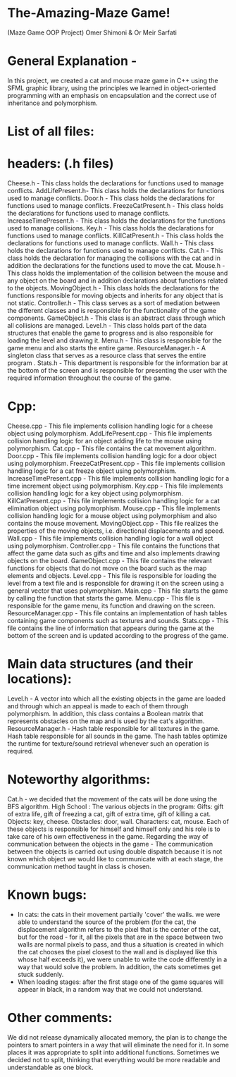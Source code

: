 # The-Amazing-Maze Game!
(Maze Game OOP Project)
Omer Shimoni & Or Meir Sarfati

# General Explanation -
In this project, we created a cat and mouse maze game in C++ using the SFML graphic library, using the principles we learned in object-oriented programming with an emphasis on encapsulation and the correct use of inheritance and polymorphism.

# List of all files:

# headers: (.h files)
Cheese.h - This class holds the declarations for functions used to manage conflicts. 
AddLifePresent.h- This class holds the declarations for functions used to manage conflicts.
Door.h - This class holds the declarations for functions used to manage conflicts.
FreezeCatPresent.h - This class holds the declarations for functions used to manage conflicts. 
IncreaseTimePresent.h - This class holds the declarations for the functions used to manage collisions.
Key.h - This class holds the declarations for functions used to manage conflicts. 
KillCatPresent.h - This class holds the declarations for functions used to manage conflicts. 
Wall.h - This class holds the declarations for functions used to manage conflicts. 
Cat.h - This class holds the declaration for managing the collisions with the cat and in addition the declarations for the functions used to move the cat.
Mouse.h - This class holds the implementation of the collision between the mouse and any object on the board and in addition declarations about functions related to the objects.
MovingObject.h - This class holds the declarations for the functions responsible for moving objects and inherits for any object that is not static.
Controller.h - This class serves as a sort of mediation between the different classes and is responsible for the functionality of the game components.
GameObject.h - This class is an abstract class through which all collisions are managed. 
Level.h - This class holds part of the data structures that enable the game to progress and is also responsible for loading the level and drawing it. 
Menu.h - This class is responsible for the game menu and also starts the entire game.
ResourceManager.h - A singleton class that serves as a resource class that serves the entire program .
Stats.h - This department is responsible for the information bar at the bottom of the screen and is responsible for presenting the user with the required information throughout the course of the game. 

# Cpp:
Cheese.cpp - This file implements collision handling logic for a cheese object using polymorphism. 
AddLifePresent.cpp - This file implements collision handling logic for an object adding life to the mouse using polymorphism. 
Cat.cpp - This file contains the cat movement algorithm.
Door.cpp - This file implements collision handling logic for a door object using polymorphism. 
FreezeCatPresent.cpp - This file implements collision handling logic for a cat freeze object using polymorphism. 
IncreaseTimePresent.cpp - This file implements collision handling logic for a time increment object using polymorphism. 
Key.cpp - This file implements collision handling logic for a key object using polymorphism. 
KillCatPresent.cpp - This file implements collision handling logic for a cat elimination object using polymorphism. 
Mouse.cpp - This file implements collision handling logic for a mouse object using polymorphism and also contains the mouse movement.
MovingObject.cpp - This file realizes the properties of the moving objects, i.e. directional displacements and speed.
Wall.cpp - This file implements collision handling logic for a wall object using polymorphism. 
Controller.cpp - This file contains the functions that affect the game data such as gifts and time and also implements drawing objects on the board.
GameObject.cpp - This file contains the relevant functions for objects that do not move on the board such as the map elements and objects. 
Level.cpp - This file is responsible for loading the level from a text file and is responsible for drawing it on the screen using a general vector that uses polymorphism.
Main.cpp - This file starts the game by calling the function that starts the game.
Menu.cpp - This file is responsible for the game menu, its function and drawing on the screen.
ResourceManager.cpp - This file contains an implementation of hash tables containing game components such as textures and sounds.
Stats.cpp - This file contains the line of information that appears during the game at the bottom of the screen and is updated according to the progress of the game.


# Main data structures (and their locations):
Level.h -
A vector into which all the existing objects in the game are loaded and through which an appeal is made to each of them through polymorphism.
In addition, this class contains a Boolean matrix that represents obstacles on the map and is used by the cat's algorithm.
ResourceManager.h -
Hash table responsible for all textures in the game.
Hash table responsible for all sounds in the game.
The hash tables optimize the runtime for texture/sound retrieval whenever such an operation is required.

# Noteworthy algorithms:
Cat.h - we decided that the movement of the cats will be done using the BFS algorithm.
High School :
The various objects in the program:
Gifts: gift of extra life, gift of freezing a cat, gift of extra time, gift of killing a cat.
Objects: key, cheese.
Obstacles: door, wall.
Characters: cat, mouse.
Each of these objects is responsible for himself and himself only and his role is to take care of his own effectiveness in the game.
Regarding the way of communication between the objects in the game -
The communication between the objects is carried out using double dispatch because it is not known which object we would like to communicate with at each stage, the communication method taught in class is chosen.

# Known bugs:
- In cats: the cats in their movement partially 'cover' the walls. we were able to understand the source of the problem (for the cat, the displacement algorithm refers to the pixel that is the center of the cat, but for the road - for it, all the pixels that are in the space between two walls are normal pixels to pass, and thus a situation is created in which the cat chooses the pixel closest to the wall and is displayed like this whose half exceeds it), we were unable to write the code differently in a way that would solve the problem.
In addition, the cats sometimes get stuck suddenly.
- When loading stages: after the first stage one of the game squares will appear in black, in a random way that we could not understand.

# Other comments:
We did not release dynamically allocated memory, the plan is to change the pointers to smart pointers in a way that will eliminate the need for it.
In some places it was appropriate to split into additional functions. Sometimes we decided not to split, thinking that everything would be more readable and understandable as one block.
